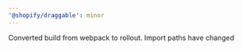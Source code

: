 ```yaml
---
'@shopify/draggable': minor
---
```


Converted build from webpack to rollout. Import paths have changed
